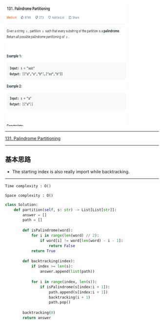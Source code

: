 <img src="2022-11-26-23-10-34.png" width="400" height="400"/>

___
[131. Palindrome Partitioning](https://leetcode.com/problems/palindrome-partitioning/)
___


## 基本思路
* The starting index is also really import while backtracking.

___

`Time complexity : O()`

`Space complexity : O()`
```python
class Solution:
    def partition(self, s: str) -> List[List[str]]:
        answer = []
        path = []
        
        def isPalindrome(word):
            for i in range(len(word) // 2):
                if word[i] != word[len(word) - i - 1]:
                    return False
            return True
        
        def backtracking(index):
            if index >= len(s):
                answer.append(list(path))
            
            for i in range(index, len(s)):
                if isPalindrome(s[index:i + 1]):
                    path.append(s[index:i + 1])
                    backtracking(i + 1)
                    path.pop()
                    
        backtracking(0)
        return answer
```
